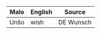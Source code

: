 Malo                    | English          | Source
----------------------- | ---------------- | --------------
Unŝo                    | wish             | DE Wunsch


